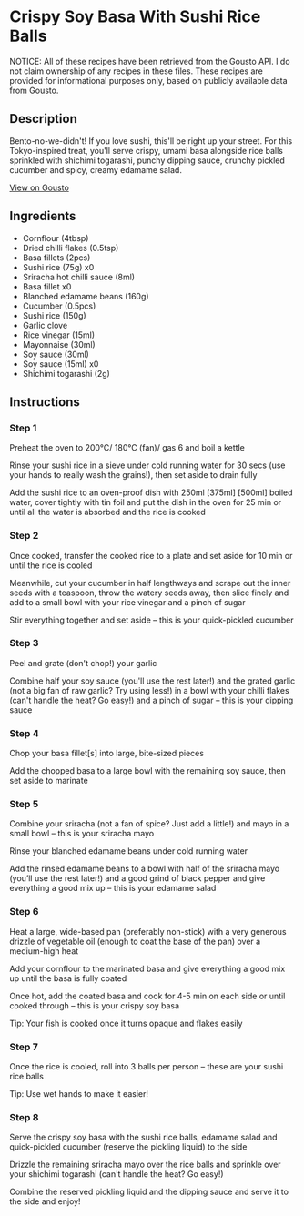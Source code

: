 # Crispy Soy Basa With Sushi Rice Balls

NOTICE: All of these recipes have been retrieved from the Gousto API. I do not claim ownership of any recipes in these files. These recipes are provided for informational purposes only, based on publicly available data from Gousto.

## Description

Bento-no-we-didn't! If you love sushi, this'll be right up your street. For this Tokyo-inspired treat, you'll serve crispy, umami basa alongside rice balls sprinkled with shichimi togarashi, punchy dipping sauce, crunchy pickled cucumber and spicy, creamy edamame salad. 

[View on Gousto](https://www.gousto.co.uk/recipes/cookbook/crispy-soy-basa-with-seaweed-sushi-rice-balls-edamame-salad)

## Ingredients

- Cornflour (4tbsp)
- Dried chilli flakes (0.5tsp)
- Basa fillets (2pcs)
- Sushi rice (75g) x0
- Sriracha hot chilli sauce (8ml)
- Basa fillet x0
- Blanched edamame beans (160g)
- Cucumber (0.5pcs)
- Sushi rice (150g)
- Garlic clove
- Rice vinegar (15ml)
- Mayonnaise (30ml)
- Soy sauce (30ml)
- Soy sauce (15ml) x0
- Shichimi togarashi (2g)

## Instructions


### Step 1

Preheat the oven to 200°C/ 180°C (fan)/ gas 6 and boil a kettle

Rinse your sushi rice in a sieve under cold running water for 30 secs (use your hands to really wash the grains!), then set aside to drain fully

Add the sushi rice to an oven-proof dish with 250ml<span class="text-purple"> [375ml]</span> <span class="text-danger">[500ml] </span>boiled water, cover tightly with tin foil and put the dish in the oven for 25 min or until all the water is absorbed and the rice is cooked


### Step 2

Once cooked, transfer the cooked rice to a plate and set aside for 10 min or until the rice is cooled

Meanwhile, cut your cucumber in half lengthways and scrape out the inner seeds with a teaspoon, throw the watery seeds away, then slice finely and add to a small bowl with your rice vinegar and a pinch of sugar

Stir everything together and set aside – this is your quick-pickled cucumber


### Step 3

Peel and grate (don't chop!) your garlic

Combine half your soy sauce (you'll use the rest later!) and the grated garlic (not a big fan of raw garlic? Try using less!) in a bowl with your chilli flakes (can't handle the heat? Go easy!) and a pinch of sugar – this is your dipping sauce


### Step 4

Chop your basa fillet[s] into large, bite-sized pieces

Add the chopped basa to a large bowl with the remaining soy sauce, then set aside to marinate


### Step 5

Combine your sriracha (not a fan of spice? Just add a little!) and mayo in a small bowl – this is your sriracha mayo

Rinse your blanched edamame beans under cold running water

Add the rinsed edamame beans to a bowl with half of the sriracha mayo (you’ll use the rest later!) and a good grind of black pepper and give everything a good mix up – this is your edamame salad


### Step 6

Heat a large, wide-based pan (preferably non-stick) with a very generous drizzle of vegetable oil (enough to coat the base of the pan) over a medium-high heat

Add your cornflour to the marinated basa and give everything a good mix up until the basa is fully coated

Once hot, add the coated basa and cook for 4-5 min on each side or until cooked through – this is your crispy soy basa

Tip: Your fish is cooked once it turns opaque and flakes easily


### Step 7

Once the rice is cooled, roll into 3 balls per person – these are your sushi rice balls

Tip: Use wet hands to make it easier!

### Step 8

Serve the crispy soy basa with the sushi rice balls, edamame salad and quick-pickled cucumber (reserve the pickling liquid) to the side

Drizzle the remaining sriracha mayo over the rice balls and sprinkle over your shichimi togarashi (can't handle the heat? Go easy!)

Combine the reserved pickling liquid and the dipping sauce and serve it to the side and enjoy!


